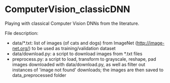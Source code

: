 # ComputerVision_classicDNN
Playing with classical Computer Vision DNNs from the literature.

File description:
 - data/*.txt: list of images (of cats and dogs) from ImageNet (http://image-net.org/) to be used as training/validation dataset
 - data/download.py: a script to download images from *.txt files
 - preprocess.py: a script to load, transform to grayscale, reshape, pad images downloaded with data/download.py, as well as filter out instances of 'image not found' downloads; the images are then saved to data_preprocessed folder
